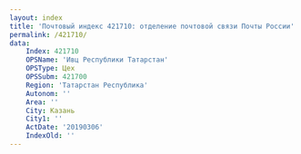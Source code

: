 ```yaml
---
layout: index
title: 'Почтовый индекс 421710: отделение почтовой связи Почты России'
permalink: /421710/
data:
    Index: 421710
    OPSName: 'Ивц Республики Татарстан'
    OPSType: Цех
    OPSSubm: 421700
    Region: 'Татарстан Республика'
    Autonom: ''
    Area: ''
    City: Казань
    City1: ''
    ActDate: '20190306'
    IndexOld: ''
---
```


